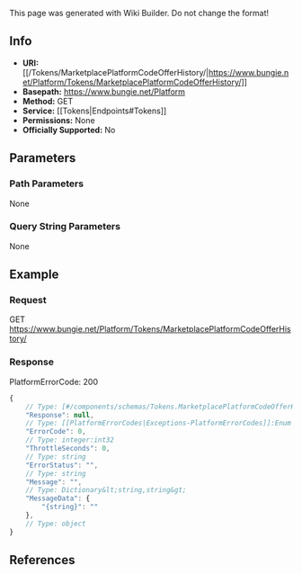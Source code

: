 <span class="wiki-builder">This page was generated with Wiki Builder. Do not change the format!</span>

## Info


* **URI:** [[/Tokens/MarketplacePlatformCodeOfferHistory/|https://www.bungie.net/Platform/Tokens/MarketplacePlatformCodeOfferHistory/]]
* **Basepath:** https://www.bungie.net/Platform
* **Method:** GET
* **Service:** [[Tokens|Endpoints#Tokens]]
* **Permissions:** None
* **Officially Supported:** No

## Parameters
### Path Parameters
None

### Query String Parameters
None

## Example
### Request
GET https://www.bungie.net/Platform/Tokens/MarketplacePlatformCodeOfferHistory/

### Response
PlatformErrorCode: 200
```javascript
{
    // Type: [#/components/schemas/Tokens.MarketplacePlatformCodeOfferHistory]
    "Response": null,
    // Type: [[PlatformErrorCodes|Exceptions-PlatformErrorCodes]]:Enum
    "ErrorCode": 0,
    // Type: integer:int32
    "ThrottleSeconds": 0,
    // Type: string
    "ErrorStatus": "",
    // Type: string
    "Message": "",
    // Type: Dictionary&lt;string,string&gt;
    "MessageData": {
        "{string}": ""
    },
    // Type: object
}

```

## References

